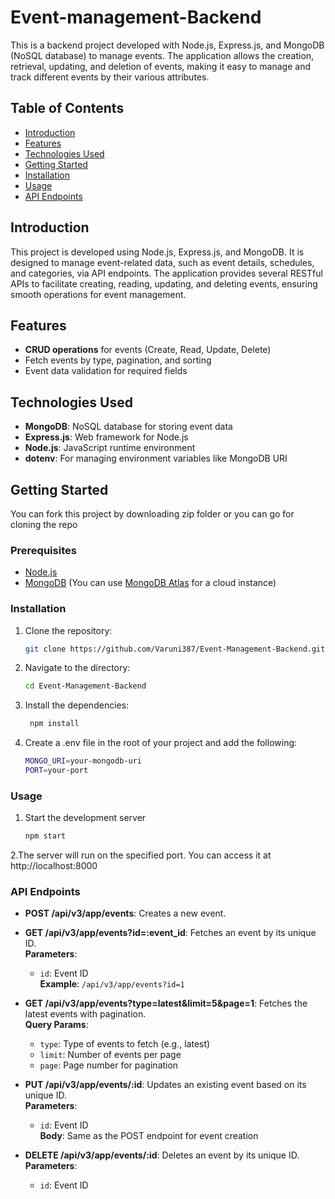 # Event-management-Backend

This is a backend project developed with Node.js, Express.js, and MongoDB (NoSQL database) to manage events. The application allows the creation, retrieval, updating, and deletion of events, making it easy to manage and track different events by their various attributes.

## Table of Contents

- [Introduction](#introduction)
- [Features](#features)
- [Technologies Used](#technologies-used)
- [Getting Started](#getting-started)
- [Installation](#installation)
- [Usage](#usage)
- [API Endpoints](#api-endpoints)

## Introduction

This project is developed using Node.js, Express.js, and MongoDB. It is designed to manage event-related data, such as event details, schedules, and categories, via API endpoints. The application provides several RESTful APIs to facilitate creating, reading, updating, and deleting events, ensuring smooth operations for event management.


## Features

- **CRUD operations** for events (Create, Read, Update, Delete)
- Fetch events by type, pagination, and sorting
- Event data validation for required fields

## Technologies Used

- **MongoDB**: NoSQL database for storing event data
- **Express.js**: Web framework for Node.js
- **Node.js**: JavaScript runtime environment
- **dotenv**: For managing environment variables like MongoDB URI

## Getting Started

You can fork this project by downloading zip folder or you can go for cloning the repo 

### Prerequisites

- [Node.js](https://nodejs.org/)
- [MongoDB](https://www.mongodb.com/) (You can use [MongoDB Atlas](https://www.mongodb.com/cloud/atlas) for a cloud instance)

### Installation

1. Clone the repository:
   ```sh
   git clone https://github.com/Varuni387/Event-Management-Backend.git
2. Navigate to the directory:
   ```sh
   cd Event-Management-Backend
3. Install the dependencies:
   ```sh
    npm install
4. Create a .env file in the root of your project and add the following:
   ```sh
   MONGO_URI=your-mongodb-uri
   PORT=your-port
### Usage

1. Start the development server
   ```sh
   npm start  
2.The server will run on the specified port. You can access it at http://localhost:8000


### API Endpoints

- **POST /api/v3/app/events**: Creates a new event.
  
- **GET /api/v3/app/events?id=:event_id**: Fetches an event by its unique ID.  
  **Parameters**:  
  - `id`: Event ID  
  **Example**: `/api/v3/app/events?id=1`

- **GET /api/v3/app/events?type=latest&limit=5&page=1**: Fetches the latest events with pagination.  
  **Query Params**:  
  - `type`: Type of events to fetch (e.g., latest)  
  - `limit`: Number of events per page  
  - `page`: Page number for pagination  

- **PUT /api/v3/app/events/:id**: Updates an existing event based on its unique ID.  
  **Parameters**:  
  - `id`: Event ID  
  **Body**: Same as the POST endpoint for event creation  

- **DELETE /api/v3/app/events/:id**: Deletes an event by its unique ID.  
  **Parameters**:  
  - `id`: Event ID  
